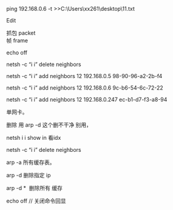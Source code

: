 ping 192.168.0.6 -t \>\>C:\Users\xx261\desktop\11.txt



Edit


抓包 packet  
帧 frame



echo off


netsh -c “i i” delete neighbors 


netsh -c “i i” add neighbors 12 192.168.0.5 98-90-96-a2-2b-f4 


netsh -c “i i” add neighbors 12 192.168.0.6 9c-b6-54-6c-72-22 


netsh -c “i i” add neighbors 12 192.168.0.247 ec-b1-d7-f3-a8-94  


单网卡。 


删除 用 
arp -d   这个删不干净   别用，


netsh i i show in    看idx


netsh -c “i i” delete neighbors 


arp -a   所有缓存表。


arp -d  删除指定 ip


arp -d *  删除所有 缓存


echo off    // 关闭命令回显

